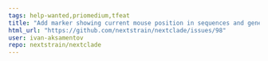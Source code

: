 ```yaml
---
tags: help-wanted,priomedium,tfeat
title: "Add marker showing current mouse position in sequences and gene map"
html_url: "https://github.com/nextstrain/nextclade/issues/98"
user: ivan-aksamentov
repo: nextstrain/nextclade
---
```


